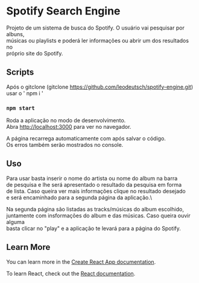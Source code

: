 # Spotify Search Engine

Projeto de um sistema de busca do Spotify. O usuário vai pesquisar por albuns,\
músicas ou playlists e poderá ler informações ou abrir um dos resultados no\
próprio site do Spotify.

## Scripts

Após o gitclone (gitclone https://github.com/leodeutsch/spotify-engine.git)\
usar o ' npm i '

### `npm start`

Roda a aplicação no modo de desenvolvimento.\
Abra [http://localhost:3000](http://localhost:3000) para ver no navegador.

A página recarrega automaticamente com após salvar o código.\
Os erros também serão mostrados no console.

## Uso

Para usar basta inserir o nome do artista ou nome do album na barra\
de pesquisa e lhe será apresentado o resultado da pesquisa em forma\
de lista. Caso queira ver mais informações clique no resultado desejado\
e será encaminhado para a segunda página da aplicação.\

Na segunda página são listadas as tracks/músicas do album escolhido,\
juntamente com insformações do album e das músicas. Caso queira ouvir alguma\
basta clicar no "play" e a aplicação te levará para a página do Spotify.

## Learn More

You can learn more in the [Create React App documentation](https://facebook.github.io/create-react-app/docs/getting-started).

To learn React, check out the [React documentation](https://reactjs.org/).
